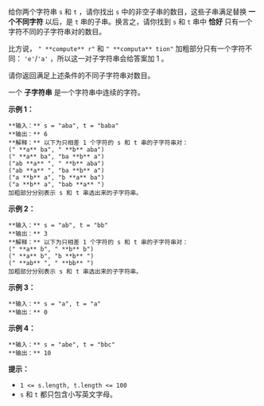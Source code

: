 给你两个字符串 `s` 和 `t` ，请你找出 `s` 中的非空子串的数目，这些子串满足替换 **一个不同字符** 以后，是 `t`
串的子串。换言之，请你找到 `s` 和 `t` 串中 **恰好** 只有一个字符不同的子字符串对的数目。

比方说， `" **compute** r"` 和 `" **computa** tion"` 加粗部分只有一个字符不同： `'e'`/`'a'`
，所以这一对子字符串会给答案加 1 。

请你返回满足上述条件的不同子字符串对数目。

一个 **子字符串** 是一个字符串中连续的字符。

**示例 1：**

    
    
    **输入：** s = "aba", t = "baba"
    **输出：** 6
    **解释：** 以下为只相差 1 个字符的 s 和 t 串的子字符串对：
    (" **a** ba", " **b** aba")
    (" **a** ba", "ba **b** a")
    ("ab **a** ", " **b** aba")
    ("ab **a** ", "ba **b** a")
    ("a **b** a", "b **a** ba")
    ("a **b** a", "bab **a** ")
    加粗部分分别表示 s 和 t 串选出来的子字符串。
    

**示例 2：**

    
    
    **输入：** s = "ab", t = "bb"
    **输出：** 3
    **解释：** 以下为只相差 1 个字符的 s 和 t 串的子字符串对：
    (" **a** b", " **b** b")
    (" **a** b", "b **b** ")
    (" **ab** ", " **bb** ")
    加粗部分分别表示 s 和 t 串选出来的子字符串。
    

**示例 3：**

    
    
    **输入：** s = "a", t = "a"
    **输出：** 0
    

**示例 4：**

    
    
    **输入：** s = "abe", t = "bbc"
    **输出：** 10
    

**提示：**

  * `1 <= s.length, t.length <= 100`
  * `s` 和 `t` 都只包含小写英文字母。

